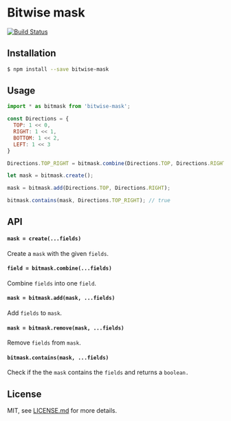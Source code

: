 # Bitwise mask

[![Build Status](https://travis-ci.org/vaalentin/bitwise-mask.svg?branch=master)](https://travis-ci.org/vaalentin/bitwise-mask)

## Installation

```sh
$ npm install --save bitwise-mask
```

## Usage

```js
import * as bitmask from 'bitwise-mask';

const Directions = {
  TOP: 1 << 0,
  RIGHT: 1 << 1,
  BOTTOM: 1 << 2,
  LEFT: 1 << 3
}

Directions.TOP_RIGHT = bitmask.combine(Directions.TOP, Directions.RIGHT);

let mask = bitmask.create();

mask = bitmask.add(Directions.TOP, Directions.RIGHT);

bitmask.contains(mask, Directions.TOP_RIGHT); // true
```

## API

#### `mask = create(...fields)`

Create a `mask` with the given `fields`.

#### `field = bitmask.combine(...fields)`

Combine `fields` into one `field`.

#### `mask = bitmask.add(mask, ...fields)`

Add `fields` to `mask`.

#### `mask = bitmask.remove(mask, ...fields)`

Remove `fields` from `mask`.

#### `bitmask.contains(mask, ...fields)`

Check if the the `mask` contains the `fields` and returns a `boolean.`

## License

MIT, see [LICENSE.md](https://github.com/vaalentin/bitwise-mask/blob/master/LICENSE.md) for more details.
